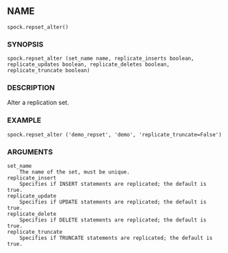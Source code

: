 ## NAME

`spock.repset_alter()`

### SYNOPSIS

`spock.repset_alter (set_name name, replicate_inserts boolean, replicate_updates boolean, replicate_deletes boolean, replicate_truncate boolean)`
 
### DESCRIPTION

Alter a replication set. 

### EXAMPLE

`spock.repset_alter ('demo_repset', 'demo', 'replicate_truncate=False')`
 
###  ARGUMENTS
    set_name
        The name of the set, must be unique.
    replicate_insert
        Specifies if INSERT statements are replicated; the default is true.
    replicate_update
        Specifies if UPDATE statements are replicated; the default is true.
    replicate_delete
        Specifies if DELETE statements are replicated; the default is true.
    replicate_truncate
        Specifies if TRUNCATE statements are replicated; the default is true.
